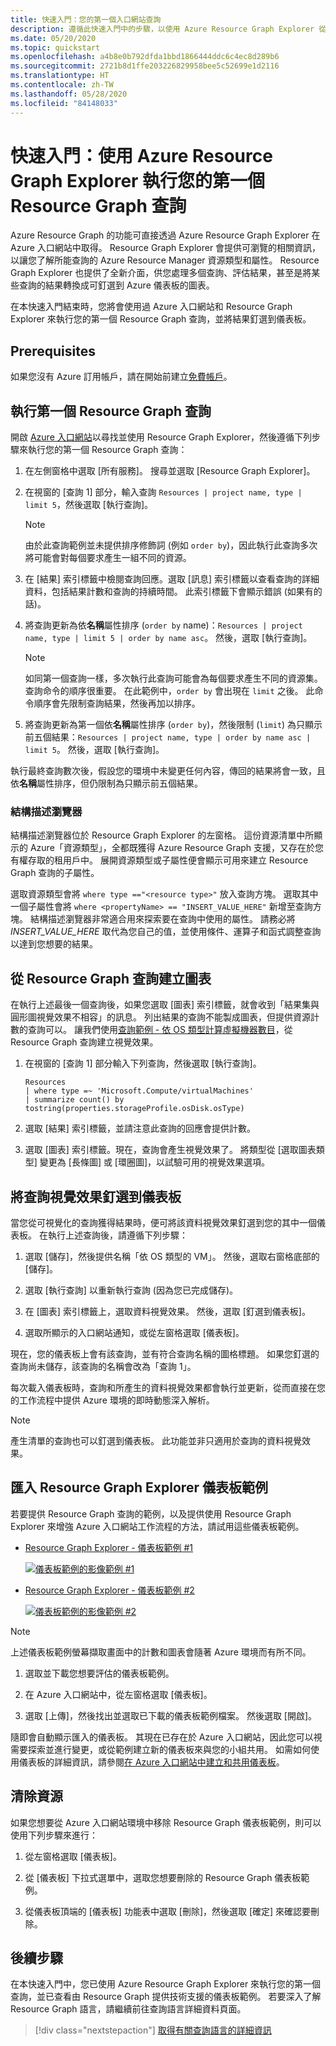 ```yaml
---
title: 快速入門：您的第一個入口網站查詢
description: 遵循此快速入門中的步驟，以使用 Azure Resource Graph Explorer 從 Azure 入口網站執行您的第一個查詢。
ms.date: 05/20/2020
ms.topic: quickstart
ms.openlocfilehash: a4b8e0b792dfda1bbd1866444ddc6c4ec8d289b6
ms.sourcegitcommit: 2721b8d1ffe203226829958bee5c52699e1d2116
ms.translationtype: HT
ms.contentlocale: zh-TW
ms.lasthandoff: 05/28/2020
ms.locfileid: "84148033"
---
```

# <a name="quickstart-run-your-first-resource-graph-query-using-azure-resource-graph-explorer"></a>快速入門：使用 Azure Resource Graph Explorer 執行您的第一個 Resource Graph 查詢

Azure Resource Graph 的功能可直接透過 Azure Resource Graph Explorer 在 Azure 入口網站中取得。 Resource Graph Explorer 會提供可瀏覽的相關資訊，以讓您了解所能查詢的 Azure Resource Manager 資源類型和屬性。 Resource Graph Explorer 也提供了全新介面，供您處理多個查詢、評估結果，甚至是將某些查詢的結果轉換成可釘選到 Azure 儀表板的圖表。

在本快速入門結束時，您將會使用過 Azure 入口網站和 Resource Graph Explorer 來執行您的第一個 Resource Graph 查詢，並將結果釘選到儀表板。

## <a name="prerequisites"></a>Prerequisites

如果您沒有 Azure 訂用帳戶，請在開始前建立[免費帳戶](https://azure.microsoft.com/free/)。

## <a name="run-your-first-resource-graph-query"></a>執行第一個 Resource Graph 查詢

開啟 [Azure 入口網站](https://portal.azure.com)以尋找並使用 Resource Graph Explorer，然後遵循下列步驟來執行您的第一個 Resource Graph 查詢：

1. 在左側窗格中選取 [所有服務]。 搜尋並選取 [Resource Graph Explorer]。

1. 在視窗的 [查詢 1] 部分，輸入查詢 `Resources | project name, type | limit 5`，然後選取 [執行查詢]。

   > [!NOTE]
   > 由於此查詢範例並未提供排序修飾詞 (例如 `order by`)，因此執行此查詢多次將可能會對每個要求產生一組不同的資源。

1. 在 [結果] 索引標籤中檢閱查詢回應。選取 [訊息] 索引標籤以查看查詢的詳細資料，包括結果計數和查詢的持續時間。 此索引標籤下會顯示錯誤 (如果有的話)。

1. 將查詢更新為依**名稱**屬性排序 (`order by` name)：`Resources | project name, type | limit 5 | order by name asc`。 然後，選取 [執行查詢]。

   > [!NOTE]
   > 如同第一個查詢一樣，多次執行此查詢可能會為每個要求產生不同的資源集。 查詢命令的順序很重要。 在此範例中，`order by` 會出現在 `limit` 之後。 此命令順序會先限制查詢結果，然後再加以排序。

1. 將查詢更新為第一個依**名稱**屬性排序 (`order by`)，然後限制 (`limit`) 為只顯示前五個結果：`Resources | project name, type | order by name asc | limit 5`。 然後，選取 [執行查詢]。

執行最終查詢數次後，假設您的環境中未變更任何內容，傳回的結果將會一致，且依**名稱**屬性排序，但仍限制為只顯示前五個結果。

### <a name="schema-browser"></a>結構描述瀏覽器

結構描述瀏覽器位於 Resource Graph Explorer 的左窗格。 這份資源清單中所顯示的 Azure「資源類型」，全都既獲得 Azure Resource Graph 支援，又存在於您有權存取的租用戶中。 展開資源類型或子屬性便會顯示可用來建立 Resource Graph 查詢的子屬性。

選取資源類型會將 `where type =="<resource type>"` 放入查詢方塊。 選取其中一個子屬性會將 `where <propertyName> == "INSERT_VALUE_HERE"` 新增至查詢方塊。
結構描述瀏覽器非常適合用來探索要在查詢中使用的屬性。 請務必將 _INSERT\_VALUE\_HERE_ 取代為您自己的值，並使用條件、運算子和函式調整查詢以達到您想要的結果。

## <a name="create-a-chart-from-the-resource-graph-query"></a>從 Resource Graph 查詢建立圖表

在執行上述最後一個查詢後，如果您選取 [圖表] 索引標籤，就會收到「結果集與圓形圖視覺效果不相容」的訊息。 列出結果的查詢不能製成圖表，但提供資源計數的查詢可以。 讓我們使用[查詢範例 - 依 OS 類型計算虛擬機器數目](./samples/starter.md#count-os)，從 Resource Graph 查詢建立視覺效果。

1. 在視窗的 [查詢 1] 部分輸入下列查詢，然後選取 [執行查詢]。

   ```kusto
   Resources
   | where type =~ 'Microsoft.Compute/virtualMachines'
   | summarize count() by tostring(properties.storageProfile.osDisk.osType)
   ```

1. 選取 [結果] 索引標籤，並請注意此查詢的回應會提供計數。

1. 選取 [圖表] 索引標籤。現在，查詢會產生視覺效果了。 將類型從 [選取圖表類型] 變更為 [長條圖] 或 [環圈圖]，以試驗可用的視覺效果選項。

## <a name="pin-the-query-visualization-to-a-dashboard"></a>將查詢視覺效果釘選到儀表板

當您從可視覺化的查詢獲得結果時，便可將該資料視覺效果釘選到您的其中一個儀表板。 在執行上述查詢後，請遵循下列步驟：

1. 選取 [儲存]，然後提供名稱「依 OS 類型的 VM」。 然後，選取右窗格底部的 [儲存]。

1. 選取 [執行查詢] 以重新執行查詢 (因為您已完成儲存)。

1. 在 [圖表] 索引標籤上，選取資料視覺效果。 然後，選取 [釘選到儀表板]。

1. 選取所顯示的入口網站通知，或從左窗格選取 [儀表板]。

現在，您的儀表板上會有該查詢，並有符合查詢名稱的圖格標題。 如果您釘選的查詢尚未儲存，該查詢的名稱會改為「查詢 1」。

每次載入儀表板時，查詢和所產生的資料視覺效果都會執行並更新，從而直接在您的工作流程中提供 Azure 環境的即時動態深入解析。

> [!NOTE]
> 產生清單的查詢也可以釘選到儀表板。 此功能並非只適用於查詢的資料視覺效果。

## <a name="import-example-resource-graph-explorer-dashboards"></a>匯入 Resource Graph Explorer 儀表板範例

若要提供 Resource Graph 查詢的範例，以及提供使用 Resource Graph Explorer 來增強 Azure 入口網站工作流程的方法，請試用這些儀表板範例。

- [Resource Graph Explorer - 儀表板範例 #1](https://github.com/Azure-Samples/Governance/blob/master/src/resource-graph/portal-dashboards/sample-1/resourcegraphexplorer-sample-1.json)

  [![儀表板範例的影像範例 #1](./media/arge-sample1-small.png)](./media/arge-sample1-large.png#lightbox)

- [Resource Graph Explorer - 儀表板範例 #2](https://github.com/Azure-Samples/Governance/blob/master/src/resource-graph/portal-dashboards/sample-2/resourcegraphexplorer-sample-2.json)

  [![儀表板範例的影像範例 #2](./media/arge-sample2-small.png)](./media/arge-sample2-large.png#lightbox)

> [!NOTE]
> 上述儀表板範例螢幕擷取畫面中的計數和圖表會隨著 Azure 環境而有所不同。

1. 選取並下載您想要評估的儀表板範例。

1. 在 Azure 入口網站中，從左窗格選取 [儀表板]。

1. 選取 [上傳]，然後找出並選取已下載的儀表板範例檔案。 然後選取 [開啟]。

隨即會自動顯示匯入的儀表板。 其現在已存在於 Azure 入口網站，因此您可以視需要探索並進行變更，或從範例建立新的儀表板來與您的小組共用。 如需如何使用儀表板的詳細資訊，請參閱[在 Azure 入口網站中建立和共用儀表板](../../azure-portal/azure-portal-dashboards.md)。

## <a name="clean-up-resources"></a>清除資源

如果您想要從 Azure 入口網站環境中移除 Resource Graph 儀表板範例，則可以使用下列步驟來進行：

1. 從左窗格選取 [儀表板]。

1. 從 [儀表板] 下拉式選單中，選取您想要刪除的 Resource Graph 儀表板範例。

1. 從儀表板頂端的 [儀表板] 功能表中選取 [刪除]，然後選取 [確定] 來確認要刪除。

## <a name="next-steps"></a>後續步驟

在本快速入門中，您已使用 Azure Resource Graph Explorer 來執行您的第一個查詢，並已查看由 Resource Graph 提供技術支援的儀表板範例。 若要深入了解 Resource Graph 語言，請繼續前往查詢語言詳細資料頁面。

> [!div class="nextstepaction"]
> [取得有關查詢語言的詳細資訊](./concepts/query-language.md)